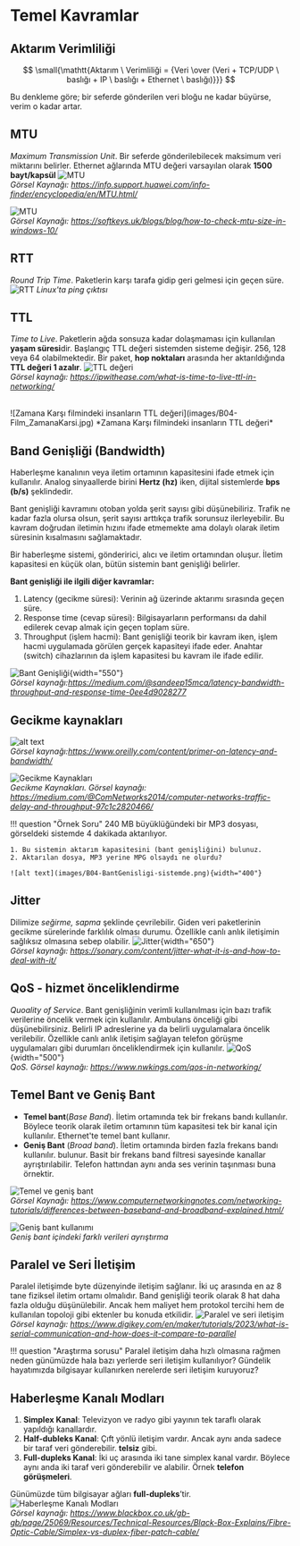# Temel Kavramlar

## Aktarım Verimliliği
$$ \small{\mathtt{Aktarım \ Verimliliği = {Veri \over (Veri + TCP/UDP \ baslığı + IP \ baslığı + Ethernet \ baslığı)}}} $$

Bu denkleme göre; bir seferde gönderilen veri bloğu ne kadar büyürse, verim o kadar artar.

## MTU
 _Maximum Transmission Unit_. Bir seferde gönderilebilecek maksimum veri miktarını belirler. Ethernet ağlarında MTU değeri varsayılan olarak **1500
bayt/kapsül**
![MTU](images/B04-MTU.png)  
*Görsel Kaynağı: https://info.support.huawei.com/info-finder/encyclopedia/en/MTU.html/*

![MTU](images/B04-MTU_Windows.png)  
*Görsel Kaynağı: https://softkeys.uk/blogs/blog/how-to-check-mtu-size-in-windows-10/*

## RTT
_Round Trip Time_. Paketlerin karşı tarafa gidip geri gelmesi için geçen süre.
![RTT](images/B04-RTT.png)
*Linux'ta ping çıktısı*

## TTL
 _Time to Live_. Paketlerin ağda sonsuza kadar dolaşmaması için kullanılan **yaşam süresi**dir. Başlangıç TTL değeri sistemden sisteme değişir. 256, 128 veya 64 olabilmektedir. Bir paket, **hop noktaları** arasında her aktarıldığında **TTL değeri 1 azalır**.
![TTL değeri](images/B04-TTL.png)  
*Görsel kaynağı: https://ipwithease.com/what-is-time-to-live-ttl-in-networking/*

<br/>
![Zamana Karşı filmindeki insanların TTL değeri](images/B04-Film_ZamanaKarsi.jpg)  
*Zamana Karşı filmindeki insanların TTL değeri*

## Band Genişliği (Bandwidth)
Haberleşme kanalının veya iletim ortamının kapasitesini ifade etmek için
kullanılır. Analog sinyaallerde birini **Hertz (hz)** iken, dijital sistemlerde **bps (b/s)** şeklindedir.  

Bant genişliği kavramını otoban yolda şerit sayısı gibi düşünebiliriz. Trafik ne kadar fazla olursa olsun, şerit sayısı arttıkça trafik sorunsuz ilerleyebilir. Bu kavram doğrudan iletimin hızını ifade etmemekte ama dolaylı olarak iletim süresinin kısalmasını sağlamaktadır.  

Bir haberleşme sistemi, gönderirici, alıcı ve iletim ortamından oluşur.
İletim kapasitesi en küçük olan, bütün sistemin bant genişliği belirler.

**Bant genişliği ile ilgili diğer kavramlar:**

1. Latency (gecikme süresi): Verinin ağ üzerinde aktarımı sırasında geçen süre.
1. Response time (cevap süresi): Bilgisayarların performansı da dahil edilerek cevap almak için geçen toplam süre.
1. Throughput (işlem hacmi): Bant genişliği teorik bir kavram iken, işlem hacmi uygulamada görülen gerçek kapasiteyi ifade eder. Anahtar (switch) cihazlarının da işlem kapasitesi bu kavram ile ifade edilir.

![Bant Genişliği](images/B04-BantGenisligi01.png){width="550"}  
*Görsel kaynağı:https://medium.com/@sandeep15mca/latency-bandwidth-throughput-and-response-time-0ee4d9028277*


## Gecikme kaynakları
![alt text](images/B04-BantGenisligi02.png)  
*Görsel kaynağı:https://www.oreilly.com/content/primer-on-latency-and-bandwidth/*

![Gecikme Kaynakları](images/B04-Delay_kaynaklari.png)  
*Gecikme Kaynakları. Görsel kaynağı: https://medium.com/@ComNetworks2014/computer-networks-traffic-delay-and-throughput-97c1c2820466/*

!!! question "Örnek Soru"
    240 MB büyüklüğündeki bir MP3 dosyası, görseldeki sistemde 4 dakikada aktarılıyor.

    1. Bu sistemin aktarım kapasitesini (bant genişliğini) bulunuz.
    2. Aktarılan dosya, MP3 yerine MPG olsaydı ne olurdu?

    ![alt text](images/B04-BantGenisligi-sistemde.png){width="400"}

## Jitter
Dilimize _seğirme, sapma_ şeklinde çevrilebilir. Giden veri paketlerinin gecikme sürelerinde farklılık olması durumu. Özellikle canlı anlık iletişimin sağlıksız olmasına sebep olabilir.
![Jitter](images/B04-Jitter.png){width="650"}  
*Görsel kaynağı: https://sonary.com/content/jitter-what-it-is-and-how-to-deal-with-it/*

## QoS - hizmet önceliklendirme
_Quoality of Service_. Bant genişliğinin verimli kullanılması için bazı trafik verilerine öncelik vermek için kullanılır. Ambulans önceliği gibi düşünebilirsiniz. Belirli IP adreslerine ya da belirli uygulamalara öncelik verilebilir. Özellikle canlı anlık iletişim sağlayan telefon görüşme uygulamaları gibi durumları önceliklendirmek için kullanılır.
![QoS](images/B04-QoS.png){width="500"}  
*QoS. Görsel kaynağı: https://www.nwkings.com/qos-in-networking/*


## Temel Bant ve Geniş Bant 

- **Temel bant**(_Base Band_). İletim ortamında tek bir frekans bandı kullanılır. Böylece teorik olarak iletim ortamının tüm kapasitesi tek bir kanal için kullanılır. Ethernet'te temel bant kullanır.
- **Geniş Bant**  (_Broad band_). İletim ortamında birden fazla frekans bandı kullanılır. bulunur. Basit
bir frekans band filtresi sayesinde kanallar ayrıştırılabilir. Telefon
hattından aynı anda ses verinin taşınması buna örnektir.

![Temel ve geniş bant](images/B04-TemelBand-GenisBand.png)  
*Görsel Kaynağı: https://www.computernetworkingnotes.com/networking-tutorials/differences-between-baseband-and-broadband-explained.html/*

![Geniş bant kullanımı](B04-GenisBant-splitter.png)  
*Geniş bant içindeki farklı verileri ayrıştırma*

## Paralel ve Seri İletişim
Paralel iletişimde byte düzenyinde iletişim sağlanır. İki uç arasında en
az 8 tane fiziksel iletim ortamı olmalıdır. Band genişliği teorik olarak
8 hat daha fazla olduğu düşünülebilir. Ancak hem maliyet hem protokol
tercihi hem de kullanılan topoloji gibi ektenler bu konuda etkilidir.
![Paralel ve seri iletişim](<images/B04-Paralel_ve_Seri.png>)  
*Görsel kaynağı: https://www.digikey.com/en/maker/tutorials/2023/what-is-serial-communication-and-how-does-it-compare-to-parallel*

!!! question "Araştırma sorusu"
    Paralel iletişim daha hızlı olmasına rağmen neden günümüzde hala bazı yerlerde seri iletişim kullanılıyor? Gündelik hayatımızda bilgisayar kullanırken nerelerde seri iletişim kuruyoruz?

## Haberleşme Kanalı Modları
1.  **Simplex Kanal**: Televizyon ve radyo gibi yayının tek taraflı olarak yapıldığı kanallardır.
2.  **Half-dubleks Kanal**: Çıft yönlü iletişim vardır. Ancak aynı anda sadece bir taraf veri gönderebilir. **telsiz** gibi.
3.  **Full-dupleks Kanal**: İki uç arasında iki tane simplex kanal vardır. Böylece aynı anda iki taraf veri gönderebilir ve alabilir. Örnek **telefon görüşmeleri**.

Günümüzde tüm bilgisayar ağları **full-dupleks**’tir.
![Haberleşme Kanalı Modları](images/B04-hHaberlesme_Modlari.jpg)  
*Görsel kaynağı: https://www.blackbox.co.uk/gb-gb/page/25069/Resources/Technical-Resources/Black-Box-Explains/Fibre-Optic-Cable/Simplex-vs-duplex-fiber-patch-cable/*


